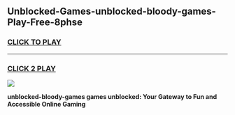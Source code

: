 
## Unblocked-Games-unblocked-bloody-games-Play-Free-8phse
<h3>
<a href="https://premium76.site?title=unblocked-bloody-games&ref=20A">CLICK TO PLAY</a></h3>
<hr>

<h3>
<a href="https://premium76.site?title=unblocked-bloody-games&ref=20A">CLICK 2 PLAY</a>
  
</h3>

<a href="https://premium76.site?title=unblocked-bloody-games&ref=20A"><img src="https://clearcache.store/games.png"></a>


**unblocked-bloody-games games unblocked: Your Gateway to Fun and Accessible Online Gaming**
